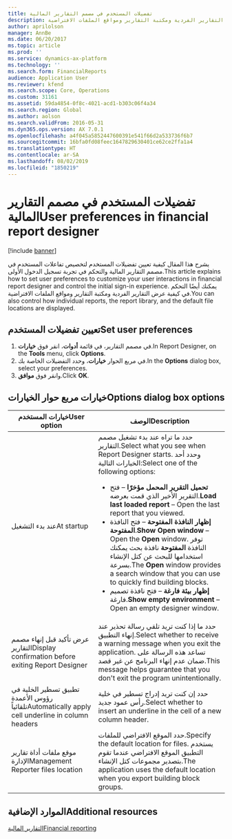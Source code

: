 ```yaml
---
title: تفضيلات المستخدم في مصمم التقارير المالية
description: يشرح هذا المقال كيفية تعيين تفضيلات المستخدم لتخصيص تفاعلات المستخدم في مصمم التقارير المالية والتحكم في تجربة تسجيل الدخول الأولى. يمكنك أيضًا التحكم في كيفية عرض التقارير الفردية ومكتبة التقارير ومواقع الملفات الافتراضية.
author: aprilolson
manager: AnnBe
ms.date: 06/20/2017
ms.topic: article
ms.prod: ''
ms.service: dynamics-ax-platform
ms.technology: ''
ms.search.form: FinancialReports
audience: Application User
ms.reviewer: kfend
ms.search.scope: Core, Operations
ms.custom: 31161
ms.assetid: 59da4854-0f8c-4021-acd1-b303c06f4a34
ms.search.region: Global
ms.author: aolson
ms.search.validFrom: 2016-05-31
ms.dyn365.ops.version: AX 7.0.1
ms.openlocfilehash: a4f045a5852447600391e541f66d2a533736f6b7
ms.sourcegitcommit: 16bfa0fd08feec1647829630401ce62ce2ffa1a4
ms.translationtype: HT
ms.contentlocale: ar-SA
ms.lasthandoff: 08/02/2019
ms.locfileid: "1850219"
---
```

# <a name="user-preferences-in-financial-report-designer"></a><span data-ttu-id="2e515-104">تفضيلات المستخدم في مصمم التقارير المالية</span><span class="sxs-lookup"><span data-stu-id="2e515-104">User preferences in financial report designer</span></span>

[!include [banner](../includes/banner.md)]

<span data-ttu-id="2e515-105">يشرح هذا المقال كيفية تعيين تفضيلات المستخدم لتخصيص تفاعلات المستخدم في مصمم التقارير المالية والتحكم في تجربة تسجيل الدخول الأولى.</span><span class="sxs-lookup"><span data-stu-id="2e515-105">This article explains how to set user preferences to customize your user interactions in financial report designer and control the initial sign-in experience.</span></span> <span data-ttu-id="2e515-106">يمكنك أيضًا التحكم في كيفية عرض التقارير الفردية ومكتبة التقارير ومواقع الملفات الافتراضية.</span><span class="sxs-lookup"><span data-stu-id="2e515-106">You can also control how individual reports, the report library, and the default file locations are displayed.</span></span>

## <a name="set-user-preferences"></a><span data-ttu-id="2e515-107">تعيين تفضيلات المستخدم</span><span class="sxs-lookup"><span data-stu-id="2e515-107">Set user preferences</span></span>

1. <span data-ttu-id="2e515-108">في مصمم التقارير، في قائمة **أدوات**، انقر فوق **خيارات**.</span><span class="sxs-lookup"><span data-stu-id="2e515-108">In Report Designer, on the **Tools** menu, click **Options**.</span></span>
2. <span data-ttu-id="2e515-109">في مربع الحوار **خيارات**، وحدد التفضيلات الخاصة بك.</span><span class="sxs-lookup"><span data-stu-id="2e515-109">In the **Options** dialog box, select your preferences.</span></span>
3. <span data-ttu-id="2e515-110">وانقر فوق **موافق**.</span><span class="sxs-lookup"><span data-stu-id="2e515-110">Click **OK**.</span></span>

## <a name="options-dialog-box-options"></a><span data-ttu-id="2e515-111">خيارات مربع حوار الخيارات</span><span class="sxs-lookup"><span data-stu-id="2e515-111">Options dialog box options</span></span>
<table>
<thead>
<tr>
<th><span data-ttu-id="2e515-112">خيارات المستخدم</span><span class="sxs-lookup"><span data-stu-id="2e515-112">User option</span></span></th>
<th><span data-ttu-id="2e515-113">‏‏الوصف</span><span class="sxs-lookup"><span data-stu-id="2e515-113">Description</span></span></th>
</tr>
</thead>
<tbody>
<tr>
<td><span data-ttu-id="2e515-114">عند بدء التشغيل</span><span class="sxs-lookup"><span data-stu-id="2e515-114">At startup</span></span></td>
<td><span data-ttu-id="2e515-115">حدد ما تراه عند بدء تشغيل مصمم التقارير.</span><span class="sxs-lookup"><span data-stu-id="2e515-115">Select what you see when Report Designer starts.</span></span> <span data-ttu-id="2e515-116">وحدد أحد الخيارات التالية:</span><span class="sxs-lookup"><span data-stu-id="2e515-116">Select one of the following options:</span></span>
<ul>
<li><span data-ttu-id="2e515-117"><strong>تحميل التقرير المحمل مؤخرًا</strong> – فتح التقرير الأخير الذي قمت بعرضه.</span><span class="sxs-lookup"><span data-stu-id="2e515-117"><strong>Load last loaded report</strong> – Open the last report that you viewed.</span></span></li>
<li><span data-ttu-id="2e515-118"><strong>إظهار النافذة المفتوحة</strong> – فتح النافذة <strong>المفتوحة</strong>.</span><span class="sxs-lookup"><span data-stu-id="2e515-118"><strong>Show Open window</strong> – Open the <strong>Open</strong> window.</span></span> <span data-ttu-id="2e515-119">توفر النافذة <strong>المفتوحة</strong> نافذة بحث يمكنك استخدامها للبحث عن كتل الإنشاء بسرعة.</span><span class="sxs-lookup"><span data-stu-id="2e515-119">The <strong>Open</strong> window provides a search window that you can use to quickly find building blocks.</span></span></li>
<li><span data-ttu-id="2e515-120"><strong>إظهار بيئة فارغة</strong> – فتح نافذة تصميم فارغة.</span><span class="sxs-lookup"><span data-stu-id="2e515-120"><strong>Show empty environment</strong> – Open an empty designer window.</span></span></li>
</ul></td>
</tr>
<tr>
<td><span data-ttu-id="2e515-121">عرض تأكيد قبل إنهاء مصمم التقارير</span><span class="sxs-lookup"><span data-stu-id="2e515-121">Display confirmation before exiting Report Designer</span></span></td>
<td><span data-ttu-id="2e515-122">حدد ما إذا كنت تريد تلقي رسالة تحذير عند إنهاء التطبيق.</span><span class="sxs-lookup"><span data-stu-id="2e515-122">Select whether to receive a warning message when you exit the application.</span></span> <span data-ttu-id="2e515-123">تساعد هذه الرسالة على ضمان عدم إنهاء البرنامج عن غير قصد.</span><span class="sxs-lookup"><span data-stu-id="2e515-123">This message helps guarantee that you don't exit the program unintentionally.</span></span></td>
</tr>
<tr>
<td><span data-ttu-id="2e515-124">تطبيق تسطير الخلية في رؤوس الأعمدة تلقائياً</span><span class="sxs-lookup"><span data-stu-id="2e515-124">Automatically apply cell underline in column headers</span></span></td>
<td><span data-ttu-id="2e515-125">حدد إن كنت تريد إدراج تسطير في خلية رأس عمود جديد.</span><span class="sxs-lookup"><span data-stu-id="2e515-125">Select whether to insert an underline in the cell of a new column header.</span></span></td>
</tr>
<tr>
<td><span data-ttu-id="2e515-126">موقع ملفات أداة تقارير الإدارة</span><span class="sxs-lookup"><span data-stu-id="2e515-126">Management Reporter files location</span></span></td>
<td><span data-ttu-id="2e515-127">حدد الموقع الافتراضي للملفات.</span><span class="sxs-lookup"><span data-stu-id="2e515-127">Specify the default location for files.</span></span> <span data-ttu-id="2e515-128">يستخدم التطبيق الموقع الافتراضي عندما تقوم بتصدير مجموعات كتل الإنشاء.</span><span class="sxs-lookup"><span data-stu-id="2e515-128">The application uses the default location when you export building block groups.</span></span></td>
</tr>
</tbody>
</table>

## <a name="additional-resources"></a><span data-ttu-id="2e515-129">الموارد الإضافية</span><span class="sxs-lookup"><span data-stu-id="2e515-129">Additional resources</span></span>

[<span data-ttu-id="2e515-130">التقارير المالية</span><span class="sxs-lookup"><span data-stu-id="2e515-130">Financial reporting</span></span>](financial-reporting-intro.md)

